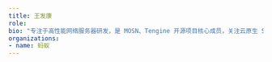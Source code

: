 ```yaml
---
title: 王发康 
role: 
bio: "专注于高性能网络服务器研发，是 MOSN、Tengine 开源项目核心成员，关注云原生 Service Mesh、Nginx、Istio 等相关领域。"
organizations:
- name: 蚂蚁
---
```


